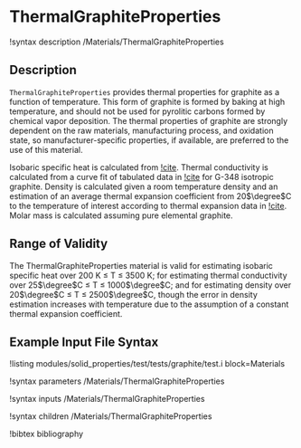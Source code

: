 # ThermalGraphiteProperties

!syntax description /Materials/ThermalGraphiteProperties

## Description

`ThermalGraphiteProperties` provides thermal properties for graphite
as a function of temperature. This form of
graphite is formed by baking at high temperature, and should not be used for
pyrolitic carbons formed by chemical vapor deposition.
The thermal properties of graphite are strongly dependent on the raw materials,
manufacturing process, and oxidation state, so manufacturer-specific properties,
if available, are preferred to the use of this material.

Isobaric specific heat is calculated from [!cite](butland). Thermal
conductivity is calculated from a curve fit of tabulated data in [!cite](mceligot)
for G-348 isotropic graphite.
Density is calculated given a room temperature density and an estimation of an
average thermal expansion coefficient from 20$\degree$C to the temperature of
interest according to thermal expansion data in [!cite](baker).
Molar mass is calculated assuming pure elemental graphite.

## Range of Validity

The ThermalGraphiteProperties material is valid for estimating isobaric
specific heat over 200 K $\le$ T $\le$ 3500 K; for estimating thermal
conductivity over 25$\degree$C $\le$ T $\le$ 1000$\degree$C; and for
estimating density over 20$\degree$C $\le$ T $\le$ 2500$\degree$C,
though the error in density estimation increases with
temperature due to the assumption of a constant thermal expansion coefficient.

## Example Input File Syntax

!listing modules/solid_properties/test/tests/graphite/test.i block=Materials

!syntax parameters /Materials/ThermalGraphiteProperties

!syntax inputs /Materials/ThermalGraphiteProperties

!syntax children /Materials/ThermalGraphiteProperties

!bibtex bibliography
